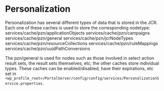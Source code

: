 # Personalization

Personalization has several different types of data that is stored in the JCR. Each one of these caches is used
to store the corresponding nodetype:
    services/cache/pzn/applicationObjects
    services/cache/pzn/campaigns
    services/cache/pzn/general
    services/cache/pzn/jcrNodeTypes
    services/cache/pzn/resourceCollections
    services/cache/pzn/ruleMappings
    services/cache/pzn/uuidPathConversions

The pzn/general is used for nodes such as those involved in select action result sets, the result sets
themselves, etc; the other caches store individual types. These caches can be enabled/disabled, have their
expirations, etc set in
`<wp_profile_root>/PortalServer/config/config/services/PersonalizationService.properties`.

